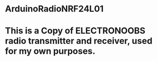 # ArduinoRadioNRF24L01

# This is a Copy of ELECTRONOOBS radio transmitter and receiver, used for my own purposes.
